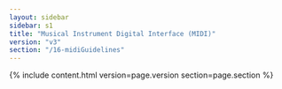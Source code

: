 ```yaml
---
layout: sidebar
sidebar: s1
title: "Musical Instrument Digital Interface (MIDI)"
version: "v3"
section: "/16-midiGuidelines"
---
```

{% include content.html version=page.version section=page.section %}